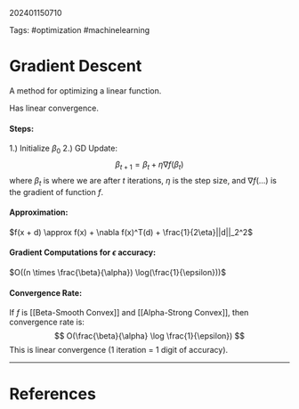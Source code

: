 202401150710

Tags: #optimization #machinelearning 

# Gradient Descent
A method for optimizing a linear function.

Has linear convergence.

#### Steps:
1.) Initialize $\beta_0$
2.) GD Update:
$$
\beta_{t+1} = \beta_t + \eta \nabla f(\beta_t)
$$
where $\beta_t$ is where we are after $t$ iterations, $\eta$ is the step size, and $\nabla f(...)$ is the gradient of function $f$.

#### Approximation:
$f(x + d) \approx f(x) + \nabla f(x)^T(d) + \frac{1}{2\eta}||d||_2^2$

#### Gradient Computations for $\epsilon$ accuracy:

$O((n \times \frac{\beta}{\alpha}) \log(\frac{1}{\epsilon}))$


#### Convergence Rate:
If $f$ is [[Beta-Smooth Convex]] and [[Alpha-Strong Convex]], then convergence rate is:
$$
O(\frac{\beta}{\alpha} \log \frac{1}{\epsilon})
$$
This is linear convergence (1 iteration = 1 digit of accuracy).

---
# References
